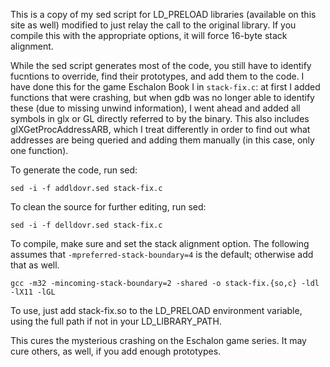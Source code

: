 This is a copy of my sed script for LD_PRELOAD libraries (available on
this site as well) modified to just relay the call to the original
library.  If you compile this with the appropriate options, it will
force 16-byte stack alignment.

While the sed script generates most of the code, you still have to
identify fucntions to override, find their prototypes, and add them to
the code.  I have done this for the game Eschalon Book I in
`stack-fix.c`: at first I added functions that were crashing, but when
gdb was no longer able to identify these (due to missing unwind
information), I went ahead and added all symbols in glx or GL directly
referred to by the binary. This also includes glXGetProcAddressARB,
which I treat differently in order to find out what addresses are
being queried and adding them manually (in this case, only one
function).

To generate the code, run sed:

    sed -i -f addldovr.sed stack-fix.c

To clean the source for further editing, run sed:

    sed -i -f delldovr.sed stack-fix.c

To compile, make sure and set the stack alignment option.  The
following assumes that `-mpreferred-stack-boundary=4` is the default;
otherwise add that as well.

    gcc -m32 -mincoming-stack-boundary=2 -shared -o stack-fix.{so,c} -ldl -lX11 -lGL

To use, just add stack-fix.so to the LD_PRELOAD environment variable,
using the full path if not in your LD_LIBRARY_PATH.

This cures the mysterious crashing on the Eschalon game series.  It
may cure others, as well, if you add enough prototypes.
